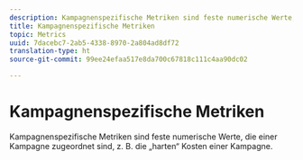 ```yaml
---
description: Kampagnenspezifische Metriken sind feste numerische Werte, die einer Kampagne zugeordnet sind, z. B. die „harten“ Kosten einer Kampagne.
title: Kampagnenspezifische Metriken
topic: Metrics
uuid: 7dacebc7-2ab5-4338-8970-2a804ad8df72
translation-type: ht
source-git-commit: 99ee24efaa517e8da700c67818c111c4aa90dc02

---
```



# Kampagnenspezifische Metriken

Kampagnenspezifische Metriken sind feste numerische Werte, die einer Kampagne zugeordnet sind, z. B. die „harten“ Kosten einer Kampagne.

